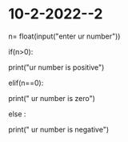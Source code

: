 # 10-2-2022--2
n= float(input("enter ur number"))

if(n>0):

  print("ur number is positive")

elif(n==0):

  print(" ur number is zero")

else :

  print(" ur number is negative")
